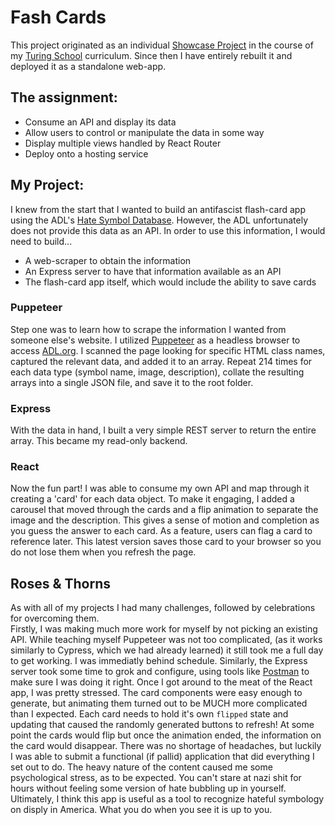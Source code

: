 # Fash Cards
This project originated as an individual [Showcase Project](https://frontend.turing.edu/projects/module-3/showcase.html) in the course of my [Turing School](https://turing.edu) curriculum. Since then I have entirely rebuilt it and deployed it as a standalone web-app.

## The assignment:
- Consume an API and display its data
- Allow users to control or manipulate the data in some way
- Display multiple views handled by React Router
- Deploy onto a hosting service

## My Project:
I knew from the start that I wanted to build an antifascist flash-card app using the ADL's [Hate Symbol Database](https://www.adl.org/resources/hate-symbols/search). However, the ADL unfortunately does not provide this data as an API. In order to use this information, I would need to build...
- A web-scraper to obtain the information
- An Express server to have that information available as an API
- The flash-card app itself, which would include the ability to save cards

### Puppeteer
Step one was to learn how to scrape the information I wanted from someone else's website. I utilized [Puppeteer](https://pptr.dev) as a headless browser to access [ADL.org](https://www.adl.org). I scanned the page looking for specific HTML class names, captured the relevant data, and added it to an array. Repeat 214 times for each data type (symbol name, image, description), collate the resulting arrays into a single JSON file, and save it to the root folder.

### Express
With the data in hand, I built a very simple REST server to return the entire array. This became my read-only backend.

### React
Now the fun part! I was able to consume my own API and map through it creating a 'card' for each data object. To make it engaging, I added a carousel that moved through the cards and a flip animation to separate the image and the description. This gives a sense of motion and completion as you guess the answer to each card. As a feature, users can flag a card to reference later. This latest version saves those card to your browser so you do not lose them when you refresh the page.

## Roses & Thorns
As with all of my projects I had many challenges, followed by celebrations for overcoming them.  
Firstly, I was making much more work for myself by not picking an existing API. While teaching myself Puppeteer was not too complicated, (as it works similarly to Cypress, which we had already learned) it still took me a full day to get working. I was immediatly behind schedule. Similarly, the Express server took some time to grok and configure, using tools like [Postman](https://www.postman.com) to make sure I was doing it right.
Once I got around to the meat of the React app, I was pretty stressed. The card components were easy enough to generate, but animating them turned out to be MUCH more complicated than I expected. Each card needs to hold it's own `flipped` state and updating that caused the randomly generated buttons to refresh! At some point the cards would flip but once the animation ended, the information on the card would disappear. There was no shortage of headaches, but luckily I was able to submit a functional (if pallid) application that did everything I set out to do.
The heavy nature of the content caused me some psychological stress, as to be expected. You can't stare at nazi shit for hours without feeling some version of hate bubbling up in yourself. Ultimately, I think this app is useful as a tool to recognize hateful symbology on disply in America. What you do when you see it is up to you.
